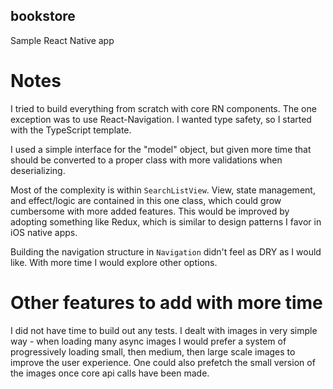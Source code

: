 ## bookstore

Sample React Native app

# Notes

I tried to build everything from scratch with core RN components.  The one exception was to use React-Navigation.  I wanted type safety, so I started with the TypeScript template.

I used a simple interface for the "model" object, but given more time that should be converted to a proper class with more validations when deserializing.

Most of the complexity is within `SearchListView`.  View, state management, and effect/logic are contained in this one class, which could grow cumbersome with more added features. This would be improved by adopting something like Redux, which is similar to design patterns I favor in iOS native apps.

Building the navigation structure in `Navigation` didn't feel as DRY as I would like.  With more time I would explore other options.

# Other features to add with more time
I did not have time to build out any tests.
I dealt with images in very simple way - when loading many async images I would prefer a system of progressively loading small, then medium, then large scale images to improve the user experience.  One could also prefetch the small version of the images once core api calls have been made.
